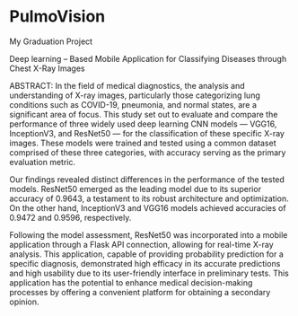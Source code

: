 # PulmoVision
My Graduation Project

Deep learning – Based Mobile Application for Classifying Diseases through Chest X-Ray Images

ABSTRACT:
In the field of medical diagnostics, the analysis and understanding of X-ray images, particularly 
those categorizing lung conditions such as COVID-19, pneumonia, and normal states, are a 
significant area of focus. This study set out to evaluate and compare the performance of three 
widely used deep learning CNN models — VGG16, InceptionV3, and ResNet50 — for the 
classification of these specific X-ray images. These models were trained and tested using a 
common dataset comprised of these three categories, with accuracy serving as the primary 
evaluation metric.

Our findings revealed distinct differences in the performance of the tested models. ResNet50 
emerged as the leading model due to its superior accuracy of 0.9643, a testament to its robust 
architecture and optimization. On the other hand, InceptionV3 and VGG16 models achieved 
accuracies of 0.9472 and 0.9596, respectively.

Following the model assessment, ResNet50 was incorporated into a mobile application through 
a Flask API connection, allowing for real-time X-ray analysis. This application, capable of 
providing probability prediction for a specific diagnosis, demonstrated high efficacy in its 
accurate predictions and high usability due to its user-friendly interface in preliminary tests. 
This application has the potential to enhance medical decision-making processes by offering a 
convenient platform for obtaining a secondary opinion.
